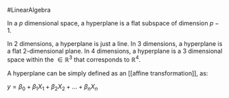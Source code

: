 #LinearAlgebra 

In a $p$ dimensional space, a hyperplane is a flat subspace of dimension $p-1$.

In $2$ dimensions, a hyperplane is just a line.
In $3$ dimensions, a hyperplane is a flat $2$-dimensional plane.
In $4$ dimensions, a hyperplane is a $3$ dimensional space within the $\in \mathbb{R}^3$ that corresponds to $\mathbb{R}^4$.

A hyperplane can be simply defined as an [[affine transformation]], as:

$y = \beta_0 + \beta_1X_1 + \beta_2X_2 + ... + \beta_nX_n$
